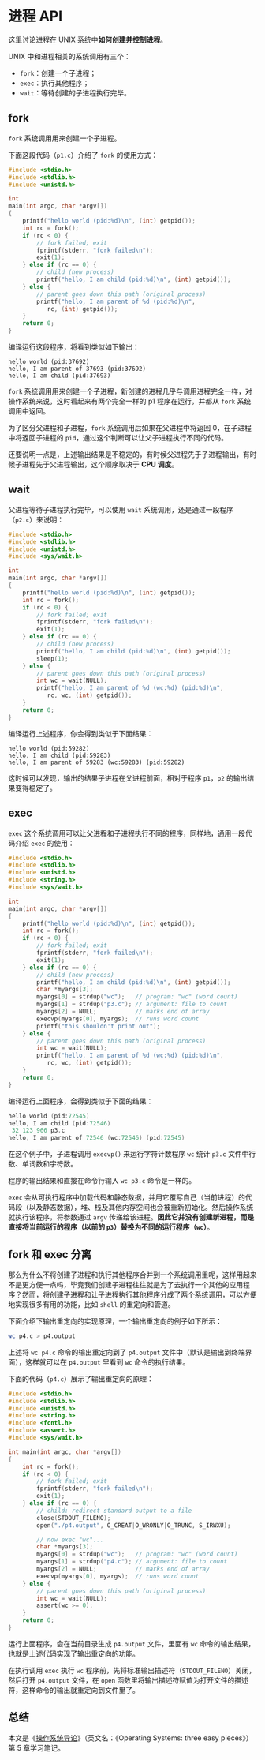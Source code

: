 # 进程 API

这里讨论进程在 UNIX 系统中**如何创建并控制进程**。

UNIX 中和进程相关的系统调用有三个：

- `fork`：创建一个子进程；
- `exec`：执行其他程序；
- `wait`：等待创建的子进程执行完毕。

## fork

`fork` 系统调用用来创建一个子进程。

下面这段代码（`p1.c`）介绍了 `fork` 的使用方式：

```c
#include <stdio.h>
#include <stdlib.h>
#include <unistd.h>

int
main(int argc, char *argv[])
{
    printf("hello world (pid:%d)\n", (int) getpid());
    int rc = fork();
    if (rc < 0) {
        // fork failed; exit
        fprintf(stderr, "fork failed\n");
        exit(1);
    } else if (rc == 0) {
        // child (new process)
        printf("hello, I am child (pid:%d)\n", (int) getpid());
    } else {
        // parent goes down this path (original process)
        printf("hello, I am parent of %d (pid:%d)\n",
	       rc, (int) getpid());
    }
    return 0;
}
```

编译运行这段程序，将看到类似如下输出：

```
hello world (pid:37692)
hello, I am parent of 37693 (pid:37692)
hello, I am child (pid:37693)
```

`fork` 系统调用用来创建一个子进程，新创建的进程几乎与调用进程完全一样，对操作系统来说，这时看起来有两个完全一样的 p1 程序在运行，并都从 `fork` 系统调用中返回。

为了区分父进程和子进程，`fork` 系统调用后如果在父进程中将返回 0，在子进程中将返回子进程的 `pid`，通过这个判断可以让父子进程执行不同的代码。

还要说明一点是，上述输出结果是不稳定的，有时候父进程先于子进程输出，有时候子进程先于父进程输出，这个顺序取决于 **CPU 调度**。

## wait

父进程等待子进程执行完毕，可以使用 `wait` 系统调用，还是通过一段程序（`p2.c`）来说明：

```c
#include <stdio.h>
#include <stdlib.h>
#include <unistd.h>
#include <sys/wait.h>

int
main(int argc, char *argv[])
{
    printf("hello world (pid:%d)\n", (int) getpid());
    int rc = fork();
    if (rc < 0) {
        // fork failed; exit
        fprintf(stderr, "fork failed\n");
        exit(1);
    } else if (rc == 0) {
        // child (new process)
        printf("hello, I am child (pid:%d)\n", (int) getpid());
		sleep(1);
    } else {
        // parent goes down this path (original process)
        int wc = wait(NULL);
        printf("hello, I am parent of %d (wc:%d) (pid:%d)\n",
	       rc, wc, (int) getpid());
    }
    return 0;
}
```

编译运行上述程序，你会得到类似于下面结果：

```
hello world (pid:59282)
hello, I am child (pid:59283)
hello, I am parent of 59283 (wc:59283) (pid:59282)
```

这时候可以发现，输出的结果子进程在父进程前面，相对于程序 `p1`，`p2` 的输出结果变得稳定了。

## exec

`exec` 这个系统调用可以让父进程和子进程执行不同的程序，同样地，通用一段代码介绍 `exec` 的使用：

```c
#include <stdio.h>
#include <stdlib.h>
#include <unistd.h>
#include <string.h>
#include <sys/wait.h>

int
main(int argc, char *argv[])
{
    printf("hello world (pid:%d)\n", (int) getpid());
    int rc = fork();
    if (rc < 0) {
        // fork failed; exit
        fprintf(stderr, "fork failed\n");
        exit(1);
    } else if (rc == 0) {
        // child (new process)
        printf("hello, I am child (pid:%d)\n", (int) getpid());
        char *myargs[3];
        myargs[0] = strdup("wc");   // program: "wc" (word count)
        myargs[1] = strdup("p3.c"); // argument: file to count
        myargs[2] = NULL;           // marks end of array
        execvp(myargs[0], myargs);  // runs word count
        printf("this shouldn't print out");
    } else {
        // parent goes down this path (original process)
        int wc = wait(NULL);
        printf("hello, I am parent of %d (wc:%d) (pid:%d)\n",
	       rc, wc, (int) getpid());
    }
    return 0;
}
```

编译运行上面程序，会得到类似于下面的结果：

```c
hello world (pid:72545)
hello, I am child (pid:72546)
 32 123 966 p3.c
hello, I am parent of 72546 (wc:72546) (pid:72545)
```

在这个例子中，子进程调用 `execvp()` 来运行字符计数程序 `wc` 统计 `p3.c` 文件中行数、单词数和字符数。

程序的输出结果和直接在命令行输入 `wc p3.c` 命令是一样的。

`exec` 会从可执行程序中加载代码和静态数据，并用它覆写自己（当前进程）的代码段（以及静态数据），堆、栈及其他内存空间也会被重新初始化。然后操作系统就执行该程序，将参数通过 `argv` 传递给该进程。**因此它并没有创建新进程，而是直接将当前运行的程序（以前的 `p3`）替换为不同的运行程序（`wc`）**。

## fork 和 exec 分离

那么为什么不将创建子进程和执行其他程序合并到一个系统调用里呢，这样用起来不是更方便一点吗，毕竟我们创建子进程往往就是为了去执行一个其他的应用程序？然而，将创建子进程和让子进程执行其他程序分成了两个系统调用，可以方便地实现很多有用的功能，比如 `shell` 的重定向和管道。

下面介绍下输出重定向的实现原理，一个输出重定向的例子如下所示：

```bash
wc p4.c > p4.output
```

上述将 `wc p4.c`  命令的输出重定向到了 `p4.output` 文件中（默认是输出到终端界面），这样就可以在 `p4.output` 里看到 `wc` 命令的执行结果。

下面的代码（`p4.c`）展示了输出重定向的原理：

```c
#include <stdio.h>
#include <stdlib.h>
#include <unistd.h>
#include <string.h>
#include <fcntl.h>
#include <assert.h>
#include <sys/wait.h>

int main(int argc, char *argv[])
{
    int rc = fork();
    if (rc < 0) {
        // fork failed; exit
        fprintf(stderr, "fork failed\n");
        exit(1);
    } else if (rc == 0) {
        // child: redirect standard output to a file
        close(STDOUT_FILENO); 
        open("./p4.output", O_CREAT|O_WRONLY|O_TRUNC, S_IRWXU);

        // now exec "wc"...
        char *myargs[3];
        myargs[0] = strdup("wc");   // program: "wc" (word count)
        myargs[1] = strdup("p4.c"); // argument: file to count
        myargs[2] = NULL;           // marks end of array
        execvp(myargs[0], myargs);  // runs word count
    } else {
        // parent goes down this path (original process)
        int wc = wait(NULL);
        assert(wc >= 0);
    }
    return 0;
}
```

运行上面程序，会在当前目录生成 `p4.output` 文件，里面有 `wc` 命令的输出结果，也就是上述代码实现了输出重定向的功能。

在执行调用 `exec` 执行 `wc` 程序前，先将标准输出描述符（`STDOUT_FILENO`）关闭，然后打开 `p4.output` 文件，在 `open` 函数里将输出描述符赋值为打开文件的描述符，这样命令的输出就重定向到文件里了。

## 总结

本文是《[操作系统导论](https://weread.qq.com/web/reader/db8329d071cc7f70db8a479kc81322c012c81e728d9d180)》（英文名：《Operating Systems: three easy pieces》）第 5 章学习笔记。

